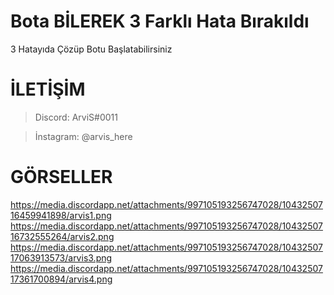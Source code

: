 # Bota BİLEREK 3 Farklı Hata Bırakıldı
3 Hatayıda Çözüp Botu Başlatabilirsiniz
# 

# İLETİŞİM
> Discord: ArviS#0011

> İnstagram: @arvis_here
#

# GÖRSELLER
https://media.discordapp.net/attachments/997105193256747028/1043250716459941898/arvis1.png
https://media.discordapp.net/attachments/997105193256747028/1043250716732555264/arvis2.png
https://media.discordapp.net/attachments/997105193256747028/1043250717063913573/arvis3.png
https://media.discordapp.net/attachments/997105193256747028/1043250717361700894/arvis4.png